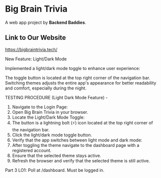 # Big Brain Trivia

A web app project by **Backend Baddies**.

## Link to Our Website

https://bigbraintrivia.tech/

New Feature: Light/Dark Mode 

Implemented a light/dark mode toggle to enhance user experience:

The toggle button is located at the top right corner of the navigation bar.
Switching themes adjusts the entire app's appearance for better readability and comfort, especially during the night. 

TESTING PROCEDURE (Light Dark Mode Feature) -

1. Navigate to the Login Page:
2. Open Big Brain Trivia in your browser.
3. Locate the Light/Dark Mode Toggle:
4. The button is a lightning bolt (⚡️) icon located at the top right corner of the navigation bar.
5. Click the light/dark mode toggle button.
6. Verify that the app switches between light mode and dark mode:
7. After toggling the theme navigate to the dashboard page with a registered account.
8. Ensure that the selected theme stays active. 
9. Refresh the browser and verify that the selected theme is still active.


Part 3 LO1: Poll at /dashboard. Must be logged in.